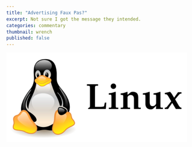 ```yaml
---
title: "Advertising Faux Pas?"
excerpt: Not sure I got the message they intended. 
categories: commentary
thumbnail: wrench
published: false
---
```

!["Linux"](/images/linux.png)


